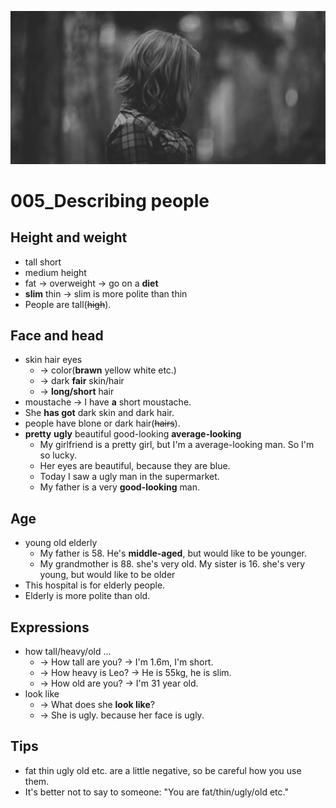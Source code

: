 ![Describing people](https://raw.githubusercontent.com/llp103ping/images/master/English/Elementary/005_Describing_people.jpg)


# 005_Describing people


## Height and weight
+ tall short 
+ medium height 
+ fat -> overweight -> go on a **diet**
+ **slim** thin -> slim is more polite than thin
+ People are tall(~~high~~).
 <!-- more -->


 ## Face and head
+ skin hair eyes
   + -> color(**brawn** yellow white etc.) 
   + -> dark **fair** skin/hair
   + -> **long/short** hair
+ moustache -> I have **a** short moustache.
+ She **has got** dark skin and dark hair.
+ people have blone or dark hair(~~hairs~~).
+ **pretty** **ugly** beautiful good-looking **average-looking**
  + My girlfriend is a pretty girl, but I'm a average-looking man. So I'm so lucky. 
  + Her eyes are beautiful, because they are blue.
  + Today I saw a ugly man in the supermarket.
  + My father is a very **good-looking** man.


## Age 
+ young old elderly
  + My father is 58. He's **middle-aged**, but would like to be younger.
  + My grandmother is 88. she's very old. My sister is 16. she's very young, but would like to be older
+ This hospital is for elderly people.
+ Elderly is more polite than old.


## Expressions
+ how tall/heavy/old ...
  + -> How tall are you? -> I'm 1.6m, I'm short.
  + -> How heavy is Leo? -> He is 55kg, he is slim.
  + -> How old are you? -> I'm 31 year old. 
+ look like 
  + -> What does she **look like**?
  + -> She is ugly. because her face is ugly.


## Tips
+ fat thin ugly old etc. are a little negative, so be careful how you use them.
+ It's better not to say to someone: "You are fat/thin/ugly/old etc." 